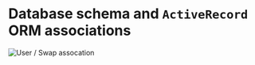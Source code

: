 Database schema and `ActiveRecord` ORM associations
===================================================

![`User` / `Swap` assocation](https://g.gravizo.com/source/svg?https://raw.githubusercontent.com/swapmyvote/swapmyvote/master/doc/user-swap-schema.plantuml)
